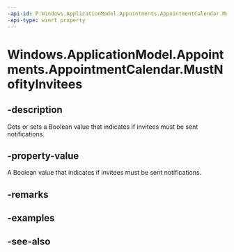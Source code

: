 ----api-id: P:Windows.ApplicationModel.Appointments.AppointmentCalendar.MustNofityInvitees
-api-type: winrt property
---<!-- Property syntaxpublic bool MustNofityInvitees { get;  set; }--># Windows.ApplicationModel.Appointments.AppointmentCalendar.MustNofityInvitees## -descriptionGets or sets a Boolean value that indicates if invitees must be sent notifications.## -property-valueA Boolean value that indicates if invitees must be sent notifications.## -remarks## -examples## -see-also